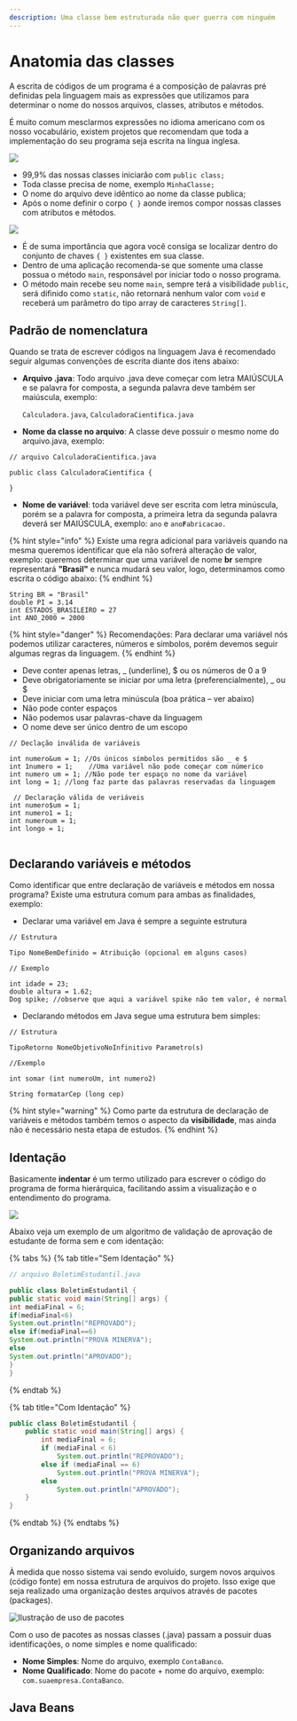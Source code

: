 ```yaml
---
description: Uma classe bem estruturada não quer guerra com ninguém
---
```


# Anatomia das classes

A escrita de códigos de um programa é a composição de palavras pré definidas pela linguagem mais as expressões que utilizamos para determinar o nome do nossos arquivos, classes, atributos e métodos.

É muito comum mesclarmos expressões no idioma americano com os nosso vocabulário, existem projetos que recomendam que toda a implementação do seu programa seja escrita na língua inglesa.

![](<../.gitbook/assets/image (8).png>)

* 99,9% das nossas classes iniciarão com `public class;`
* Toda classe precisa de nome, exemplo `MinhaClasse;`
* O nome do arquivo deve idêntico ao nome da classe publica;
* Após o nome definir o corpo `{ }` aonde iremos compor nossas classes com atributos e métodos.

![](<../.gitbook/assets/image (12).png>)

* É de suma importância que agora você consiga se localizar dentro do conjunto de chaves `{ }` existentes em sua classe.
* Dentro de uma aplicação recomenda-se que somente uma classe possua o método `main`, responsável por iniciar todo o nosso programa.
* O método main recebe seu nome `main`, sempre terá a visibilidade `public`, será difinido como `static`, não retornará nenhum valor com `void` e receberá um parâmetro do tipo array de caracteres `String[]`.

## Padrão de nomenclatura

Quando se trata de escrever códigos na linguagem Java é recomendado seguir algumas convenções de escrita diante dos itens abaixo:

*   **Arquivo .java**: Todo arquivo .java deve começar com letra MAIÚSCULA e se palavra for composta, a segunda palavra deve também ser maiúscula, exemplo:

    `Calculadora.java`, `CalculadoraCientifica.java`
* **Nome da classe no arquivo**: A classe deve possuir o mesmo nome do arquivo.java, exemplo:

```
// arquivo CalculadoraCientifica.java

public class CalculadoraCientifica {

}
```

* **Nome de variável**: toda variável deve ser escrita com letra minúscula, porém se a palavra for composta, a primeira letra da segunda palavra deverá ser MAIÚSCULA, exemplo: `ano` e `ano`**`F`**`abricacao.`

{% hint style="info" %}
Existe uma regra adicional para variáveis quando na mesma queremos identificar que ela não sofrerá alteração de valor, exemplo: queremos determinar que uma variável de nome **br** sempre representará **"Brasil"** e nunca mudará seu valor, logo, determinamos como escrita o código abaixo:
{% endhint %}

```
String BR = "Brasil"
double PI = 3.14
int ESTADOS_BRASILEIRO = 27
int ANO_2000 = 2000
```

{% hint style="danger" %}
Recomendações: Para declarar uma variável nós podemos utilizar caracteres, números e símbolos, porém devemos seguir algumas regras da linguagem.
{% endhint %}

* Deve conter apenas letras, \_ (underline), $ ou os números de 0 a 9
* Deve obrigatoriamente se iniciar por uma letra (preferencialmente), \_ ou $
* Deve iniciar com uma letra minúscula (boa prática – ver abaixo)
* Não pode conter espaços
* Não podemos usar palavras-chave da linguagem
* O nome deve ser único dentro de um escopo

```
// Declação inválida de variáveis

int numero&um = 1; //Os únicos símbolos permitidos são _ e $
int 1numero = 1;    //Uma variável não pode começar com númerico
int numero um = 1; //Não pode ter espaço no nome da variável
int long = 1; //long faz parte das palavras reservadas da linguagem
 
 // Declaração válida de veriáveis
int numero$um = 1;
int numero1 = 1;
int numeroum = 1;
int longo = 1;
		
```

## Declarando variáveis e métodos

Como identificar que entre declaração de variáveis e métodos em nossa programa? Existe uma estrutura comum para ambas as finalidades, exemplo:

* Declarar uma variável em Java é sempre a seguinte estrutura

```
// Estrutura

Tipo NomeBemDefinido = Atribuição (opcional em alguns casos)

// Exemplo

int idade = 23;
double altura = 1.62;
Dog spike; //observe que aqui a variável spike não tem valor, é normal
```

* Declarando métodos em Java segue uma estrutura bem simples:

```
// Estrutura

TipoRetorno NomeObjetivoNoInfinitivo Parametro(s)

//Exemplo

int somar (int numeroUm, int numero2)

String formatarCep (long cep)
```

{% hint style="warning" %}
Como parte da estrutura de declaração de variáveis e métodos também temos o aspecto da **visibilidade**, mas ainda não é necessário nesta etapa de estudos.
{% endhint %}

## Identação

Basicamente **indentar** é um termo utilizado para escrever o código do programa de forma hierárquica, facilitando assim a visualização e o entendimento do programa.

![](<../.gitbook/assets/image (5).png>)

Abaixo veja um exemplo de um algoritmo de validação de aprovação de estudante de forma sem e com identação:

{% tabs %}
{% tab title="Sem Identação" %}
```java
// arquivo BoletimEstudantil.java

public class BoletimEstudantil {
public static void main(String[] args) {
int mediaFinal = 6;
if(mediaFinal<6)	
System.out.println("REPROVADO"); 
else if(mediaFinal==6)
System.out.println("PROVA MINERVA"); 
else
System.out.println("APROVADO"); 		
}
}
```
{% endtab %}

{% tab title="Com Identação" %}
```java
public class BoletimEstudantil {
	public static void main(String[] args) {
		int mediaFinal = 6;
		if (mediaFinal < 6)
			System.out.println("REPROVADO");
		else if (mediaFinal == 6)
			System.out.println("PROVA MINERVA");
		else
			System.out.println("APROVADO");
	}
}
```
{% endtab %}
{% endtabs %}

## Organizando arquivos

À medida que nosso sistema vai sendo evoluído, surgem novos arquivos (código fonte) em nossa estrutura de arquivos do projeto. Isso exige que seja realizado uma organização destes arquivos através de pacotes (packages).

![Ilustração de uso de pacotes](<../.gitbook/assets/image (2).png>)

Com o uso de pacotes as nossas classes (.java) passam a possuir duas identificações, o nome simples e nome qualificado:

* **Nome Simples**: Nome do arquivo, exemplo `ContaBanco`.
* **Nome Qualificado**: Nome do pacote + nome do arquivo, exemplo: `com.suaempresa.ContaBanco`.

## Java Beans

